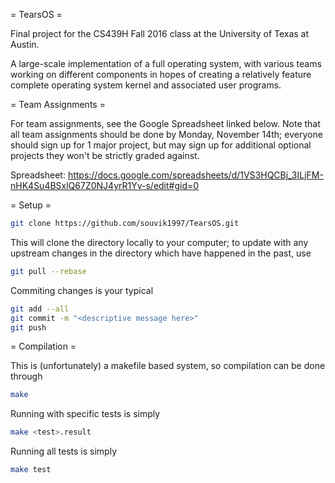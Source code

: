= TearsOS =

Final project for the CS439H Fall 2016 class at the University of Texas at Austin.

A large-scale implementation of a full operating system, with various teams working on different
components in hopes of creating a relatively feature complete operating system kernel and associated
user programs.

= Team Assignments =

For team assignments, see the Google Spreadsheet linked below. Note that all team assignments should be done by
Monday, November 14th; everyone should sign up for 1 major project, but may sign up for additional
optional projects they won't be strictly graded against.

Spreadsheet: https://docs.google.com/spreadsheets/d/1VS3HQCBj_3ILjFM-nHK4Su4BSxlQ67Z0NJ4yrR1Yy-s/edit#gid=0 

= Setup =

```bash
git clone https://github.com/souvik1997/TearsOS.git
```

This will clone the directory locally to your computer; to update with any upstream changes
in the directory which have happened in the past, use

```bash
git pull --rebase
```

Commiting changes is your typical

```bash
git add --all
git commit -m "<descriptive message here>"
git push
```

= Compilation =

This is (unfortunately) a makefile based system, so compilation can be done through

```bash
make
```

Running with specific tests is simply

```bash
make <test>.result
```

Running all tests is simply

```bash
make test
```
